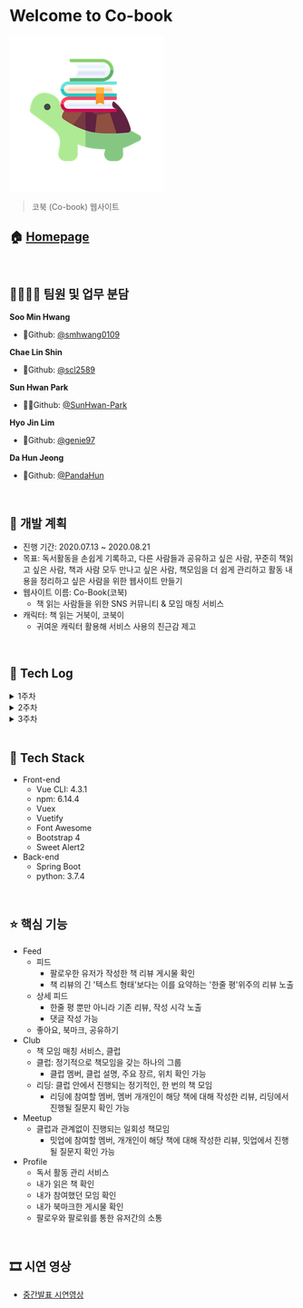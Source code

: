 # Welcome to Co-book

![co-book](./images/README/co-book.png)

> 코북 (Co-book) 웹사이트 

## 🏠 [Homepage]()

<br>

## 👨‍👨‍👧‍👦 팀원 및 업무 분담

**Soo Min Hwang**

- 🐲Github: [@smhwang0109](https://github.com/smhwang0109)

**Chae Lin Shin**

- 🍒Github: [@scl2589](https://github.com/scl2589)

**Sun Hwan Park**

- 🧙‍♂️Github: [@SunHwan-Park](https://github.com/SunHwan-Park)

**Hyo Jin Lim**

- 🐰Github: [@genie97](https://github.com/genie97)

**Da Hun Jeong**

- 🐼Github: [@PandaHun](https://github.com/PandaHun)

<br>

## 📆 개발 계획

- 진행 기간: 2020.07.13 ~ 2020.08.21
- 목표: 독서활동을 손쉽게 기록하고, 다른 사람들과 공유하고 싶은 사람, 꾸준히 책읽고 싶은 사람, 책과 사람 모두 만나고 싶은 사람, 책모임을 더 쉽게 관리하고 활동 내용을 정리하고 싶은 사람을 위한 웹사이트 만들기
- 웹사이트 이름: Co-Book(코북)
  - 책 읽는 사람들을 위한 SNS 커뮤니티 & 모임 매칭 서비스
- 캐릭터: 책 읽는 거북이, 코북이
  - 귀여운 캐릭터 활용해 서비스 사용의 친근감 제고

<br>

## 📒 Tech Log

<details>
    <summary>1주차</summary>
    <ul>
        <a href="Document/Dev_log/20200710_회의록.md"><li>7/10 - 기획 (모씨 및 어라운드/ 페르소나 설정)</li></a>
    <a href="Document/Dev_log/20200713_회의록.md"><li>7/13 - 기획 (아이돌 - 스토리라인/ 아이돌 왕국)</li></a>
    <a href="Document/Dev_log/20200714_회의록.md"><li>7/14 - 기획 (아이돌- 아이디어 스크럼/ 저작권 관련 & 책모임)</li></a>
    <a href="Document/Dev_log/20200715_회의록.md"><li>7/15 - 개인과제 진행</li></a>
    <a href="Document/Dev_log/20200716_회의록.md"><li>7/16 - 기획(책모임-아이디어 회의/ 프로젝트 방향성/ 와이어프레임)</li></a>
    <a href="Document/Dev_log/20200717_회의록.md"><li>7/17 - 기획 (서비스 이름), Convention 정하기</li></a>
    </ul>
</details>
<details>
    <summary>2주차</summary>
    <ul>
        <li><a href="Document/Dev_log/20200720_회의록.md">7/20 - 기획 (발표 준비) + ERD + 개발 환경 세팅</a></li>
        <li><a href="Document/Dev_log/20200721_회의록.md">7/21 - ERD + OAuth/Book API 관련 discussion</a></li>
        <li><a href="Document/Dev_log/20200722_dev_log.md">7/22 - 기획 발표 + 컨벤션 정리 (Java/Vue) + 지라 이슈 정리 + AWS 확인 + API 요청 리스트 정리</a></li>
        <li><a href="Document/Dev_log/20200723_dev_log.md">7/23 - Back-end (OAuth + Post CRUD) & Front-end (디자인 회의 + Wireframe) </a></li>
        <li><a href="Document/Dev_log/20200724_dev_log.md">7/24 - Back-end (OAuth + Post/Club CR + JPA) + Front-end (Signup/Login page + Club + Feed + Navbar) </a></li>
        <li><a href="Document/Dev_log/20200725_0726_dev_log.md">7/25 ~ 7/26 - Back-end (OAuth) + Front-end (Feed - Create/Detail + Profile - List/Update + Club - Detail/List + Authentication - Password Change)</a></li>
</ul>
</details>

<details>
<summary>3주차</summary>
<ul>
    <li><a href="Document/Dev_log/20200727_dev_log.md">7/27 - Back-end (JWT bug + fix bug + OAuth) + Front-end (Club - Create + Authentication - Background image + Profile - Update + Add Vuetify/Cookies)</a></li>
    <li><a href="Document/Dev_log/20200728_dev_log.md">7/28 - Back-end (프로필 - 상세 조회 + 팔로잉 ) + Front-end (Profile - 팔로잉/팔로워 + Authentication 디자인 수정 + Post/Club API 연결</a></li>
    <li><a href="Document/Dev_log/20200729_dev_log.md">7/29 - Back-end (프로필 - 팔로잉 + Club - 팔로잉) + Front-end (프로필 - 팔로잉/팔로워 모달 구현 + 수정 기능)</a></li>
    <li><a href="Document/Dev_log/20200730_dev_log.md">7/30 - Back-end (Club - Reading Feed) + Front-end (Feed - 무한 스크롤 + 프로필 - 수정 + 팔로잉 기능 실시간 반영)</a></li>
    <li><a href="Document/Dev_log/20200731_dev_log.md">7/31 - Front-end (오류 수정) + 중간 PPT 및 발표 준비 + 중간 시연 영상 제작</a></li>
</ul>
</details>

<br>

## 🔧 Tech Stack

- Front-end
  - Vue CLI: 4.3.1
  - npm: 6.14.4
  - Vuex
  - Vuetify
  - Font Awesome
  - Bootstrap 4
  - Sweet Alert2
- Back-end
  - Spring Boot
  - python: 3.7.4

<br>

## ⭐️ 핵심 기능

- Feed
  - 피드
    - 팔로우한 유저가 작성한 책 리뷰 게시물 확인
    - 책 리뷰의 긴 '텍스트 형태'보다는 이를 요약하는 '한줄 평'위주의 리뷰 노출
  - 상세 피드
    - 한줄 평 뿐만 아니라 기존 리뷰, 작성 시각 노출
    - 댓글 작성 가능
  - 좋아요, 북마크, 공유하기
- Club
  - 책 모임 매칭 서비스, 클럽
  - 클럽: 정기적으로 책모임을 갖는 하나의 그룹
    - 클럽 멤버, 클럽 설명, 주요 장르, 위치 확인 가능
  - 리딩: 클럽 안에서 진행되는 정기적인, 한 번의 책 모임
    - 리딩에 참여할 멤버, 멤버 개개인이 해당 책에 대해 작성한 리뷰, 리딩에서 진행될 질문지 확인 가능
- Meetup
  - 클럽과 관계없이 진행되는 일회성 책모임
    - 밋업에 참여할 멤버, 개개인이 해당 책에 대해 작성한 리뷰, 밋업에서 진행될 질문지 확인 가능
- Profile
  - 독서 활동 관리 서비스
  - 내가 읽은 책 확인
  - 내가 참여했던 모임 확인 
  - 내가 북마크한 게시물 확인
  - 팔로우와 팔로워를 통한 유저간의 소통

<br>

## 🎞 시연 영상

- <a href="https://www.youtube.com/watch?v=hAW3b7z9Ifo&feature=youtu.be">중간발표 시연영상 </a>

<br>

